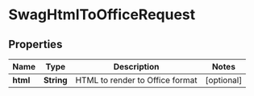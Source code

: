 
# SwagHtmlToOfficeRequest

## Properties
Name | Type | Description | Notes
------------ | ------------- | ------------- | -------------
**html** | **String** | HTML to render to Office format |  [optional]



